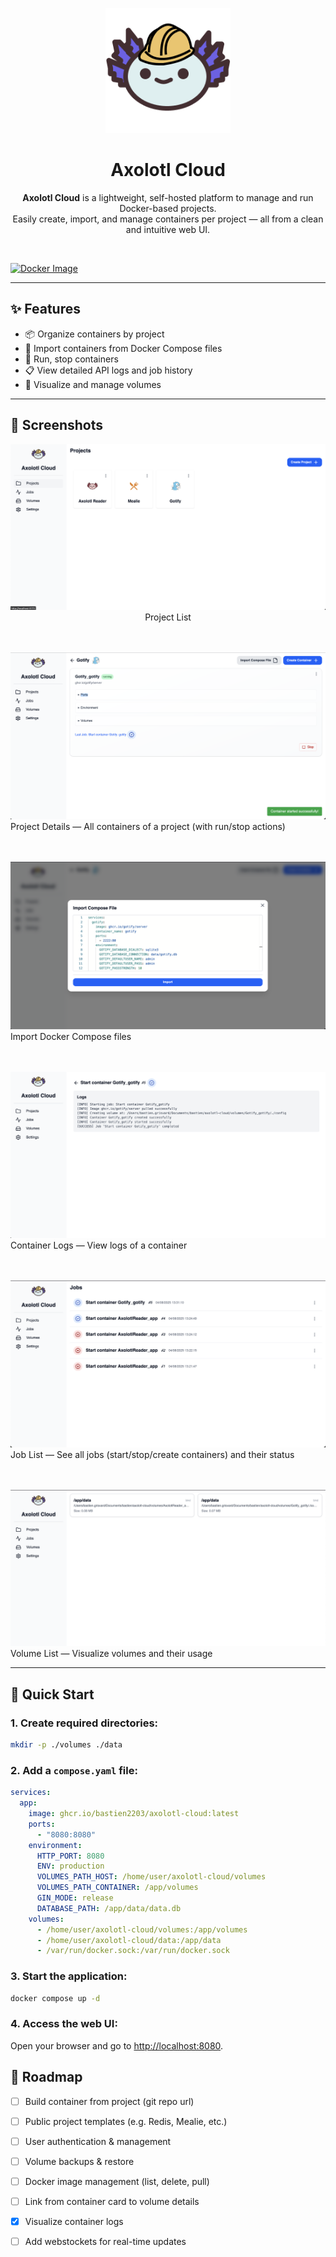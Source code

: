 <p align="center">
  <img src="./.github/images/axolotl-cloud.png" alt="Axolotl Cloud Logo" width="200"/>
</p>

<h1 align="center">Axolotl Cloud</h1>


<p align="center">
  <strong>Axolotl Cloud</strong> is a lightweight, self-hosted platform to manage and run Docker-based projects.<br/>
  Easily create, import, and manage containers per project — all from a clean and intuitive web UI.
</p>



<br/>

[![Docker Image](https://img.shields.io/badge/docker-latest-blue?logo=docker)](https://github.com/users/bastien2203/packages/container/package/axolotl-cloud)

---

## ✨ Features

- 📦 Organize containers by project
- 🔁 Import containers from Docker Compose files
- 🧪 Run, stop containers 
- 📋 View detailed API logs and job history
- 💾 Visualize and manage volumes

---

## 📸 Screenshots

<p align="center">
  <img src="./.github/images/screenshots/ProjectList.png" alt="Project List"/>
  <br/>Project List

  <br/><br/>
  <img src="./.github/images/screenshots/ProjectDetails.png" alt="Project Details"/>
  <br/>Project Details — All containers of a project (with run/stop actions)

  <br/><br/>
  <img src="./.github/images/screenshots/ImportComposeFile.png" alt="Import Compose File"/>
  <br/>Import Docker Compose files

  <br/><br/>
  <img src="./.github/images/screenshots/ContainerLogs.png" alt="Container Logs"/>
  <br/>Container Logs — View logs of a container

  <br/><br/>
  <img src="./.github/images/screenshots/JobList.png" alt="Job List"/>
  <br/>Job List — See all jobs (start/stop/create containers) and their status

  <br/><br/>
  <img src="./.github/images/screenshots/VolumeList.png" alt="Volume List"/>
  <br/>Volume List — Visualize volumes and their usage
</p>

---

## 🚀 Quick Start

### 1. Create required directories:

```sh
mkdir -p ./volumes ./data
```

### 2. Add a `compose.yaml` file:

```yaml
services:
  app:
    image: ghcr.io/bastien2203/axolotl-cloud:latest
    ports:
      - "8080:8080"
    environment:
      HTTP_PORT: 8080
      ENV: production
      VOLUMES_PATH_HOST: /home/user/axolotl-cloud/volumes
      VOLUMES_PATH_CONTAINER: /app/volumes
      GIN_MODE: release
      DATABASE_PATH: /app/data/data.db
    volumes:
      - /home/user/axolotl-cloud/volumes:/app/volumes
      - /home/user/axolotl-cloud/data:/app/data
      - /var/run/docker.sock:/var/run/docker.sock
```

### 3. Start the application:

```sh
docker compose up -d
```

### 4. Access the web UI:
Open your browser and go to [http://localhost:8080](http://localhost:8080).

## 📌 Roadmap

- [ ] Build container from project (git repo url)
- [ ] Public project templates (e.g. Redis, Mealie, etc.)
- [ ] User authentication & management
- [ ] Volume backups & restore
- [ ] Docker image management (list, delete, pull)
- [ ] Link from container card to volume details
- [X] Visualize container logs
- [ ] Add webstockets for real-time updates

